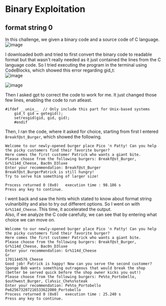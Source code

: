 # Binary Exploitation  

## format string 0  

In this challenge, we given a binary code and a source code of C language.  
![image](https://github.com/user-attachments/assets/1e8db8e7-135c-4ae5-94b0-5aa1cfd4161e)  

I downloaded both and tried to first convert the binary code to readable format but that wasn't really needed 
as it just contained the lines from the C language code. So I tried executing the program in the terminal using CodeBlocks, which showed this error regarding gid_t:  
![image](https://github.com/user-attachments/assets/f4a98f3f-2f07-4950-8e33-a5f2228d2772)

![image](https://github.com/user-attachments/assets/140a7999-9e5d-48b9-8a9a-6e1032f0e54f)  

Then I asked gpt to correct the code to work for me. It just changed those few lines, enabling the code to run atleast.  
```
#ifdef __unix__  // Only include this part for Unix-based systems
    gid_t gid = getegid();
    setresgid(gid, gid, gid);
    #endif  
```
Then, I ran the code, where it asked for choice, starting from first I entered `Breakf@st_Burger`, which showed the following.  
```
Welcome to our newly-opened burger place Pico 'n Patty! Can you help the picky customers find their favorite burger?
Here comes the first customer Patrick who wants a giant bite.
Please choose from the following burgers: Breakf@st_Burger, Gr%114d_Cheese, Bac0n_D3luxe
Enter your recommendation: Breakf@st_Burger
Breakf@st_BurgerPatrick is still hungry!
Try to serve him something of larger size!

Process returned 0 (0x0)   execution time : 98.186 s
Press any key to continue.
```

I went back and saw the hints which stated to know about format string vulnaribility and also to try out different options. So I went on with `Gr%114d_Cheese`. This time, it accelerated the output.   
Also, if we analyze the C code carefully, we can see that by entering what choice we can move on.  
```
Welcome to our newly-opened burger place Pico 'n Patty! Can you help the picky customers find their favorite burger?
Here comes the first customer Patrick who wants a giant bite.
Please choose from the following burgers: Breakf@st_Burger, Gr%114d_Cheese, Bac0n_D3luxe
Enter your recommendation: Gr%114d_Cheese
Gr                                                                                                        1701144576_Cheese
Good job! Patrick is happy! Now can you serve the second customer?
Sponge Bob wants something outrageous that would break the shop (better be served quick before the shop owner kicks you out!)
Please choose from the following burgers: Pe%to_Portobello, $outhwest_Burger, Cla%sic_Che%s%steak
Enter your recommendation: Pe%to_Portobello
Pe625673207216533622000_Portobello
Process returned 0 (0x0)   execution time : 25.240 s
Press any key to continue.
```





